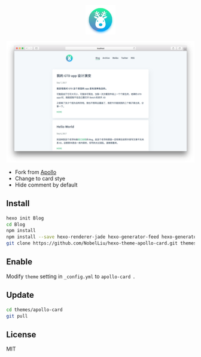 <p align="center">
    <img width="80" src="https://raw.githubusercontent.com/NobelLiu/nobelliu.github.com/master/art.png"/>
</p> 

![hexo-theme-apollo](./screenshot.png)

 
- Fork from [Apollo](https://github.com/pinggod/hexo-theme-apollo)
- Change to card stye
- Hide comment by default


## Install

``` bash
hexo init Blog 
cd Blog 
npm install
npm install --save hexo-renderer-jade hexo-generator-feed hexo-generator-sitemap hexo-browsersync hexo-generator-archive
git clone https://github.com/NobelLiu/hexo-theme-apollo-card.git themes/apollo-card
```

## Enable

Modify `theme` setting in `_config.yml` to `apollo-card `.

## Update

``` bash
cd themes/apollo-card 
git pull
```

## License

MIT
